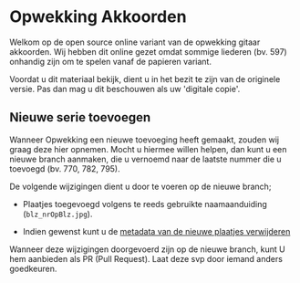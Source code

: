# Opwekking Akkoorden

Welkom op de open source online variant van de opwekking gitaar akkoorden.
Wij hebben dit online gezet omdat sommige liederen (bv. 597) onhandig zijn om te spelen vanaf de papieren variant.

Voordat u dit materiaal bekijk, dient u in het bezit te zijn van de originele versie.
Pas dan mag u dit beschouwen als uw 'digitale copie'.

## Nieuwe serie toevoegen

Wanneer Opwekking een nieuwe toevoeging heeft gemaakt, zouden wij graag deze hier opnemen.
Mocht u hiermee willen helpen, dan kunt u een nieuwe branch aanmaken, die u vernoemd naar de laatste nummer die u toevoegd (bv. 770, 782, 795).

De volgende wijzigingen dient u door te voeren op de nieuwe branch;
+ Plaatjes toegevoegd volgens te reeds gebruikte naamaanduiding (`blz_nrOpBlz.jpg`).
- Indien gewenst kunt u de [metadata van de nieuwe plaatjes verwijderen](https://askubuntu.com/questions/1005118/remove-all-picture-metadata-except-for-one)

Wanneer deze wijzigingen doorgevoerd zijn op de nieuwe branch, kunt U hem aanbieden als PR (Pull Request).
Laat deze svp door iemand anders goedkeuren.


